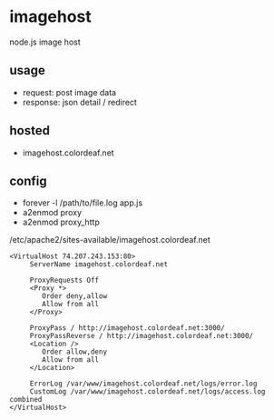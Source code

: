 imagehost
=========

node.js image host

usage
-----
* request: post image data
* response: json detail / redirect

hosted
------
* imagehost.colordeaf.net

config
------
* forever -l /path/to/file.log app.js
* a2enmod proxy
* a2enmod proxy_http

/etc/apache2/sites-available/imagehost.colordeaf.net

    <VirtualHost 74.207.243.153:80>
         ServerName imagehost.colordeaf.net

         ProxyRequests Off
         <Proxy *>
            Order deny,allow
            Allow from all
         </Proxy>
 
         ProxyPass / http://imagehost.colordeaf.net:3000/
         ProxyPassReverse / http://imagehost.colordeaf.net:3000/
         <Location />
            Order allow,deny
            Allow from all
         </Location>

         ErrorLog /var/www/imagehost.colordeaf.net/logs/error.log
         CustomLog /var/www/imagehost.colordeaf.net/logs/access.log combined
    </VirtualHost>


